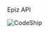 Epiz API


![CodeShip](https://codeship.com/projects/39f1d720-b93d-0134-acd4-166255a25182/status?branch=master)
